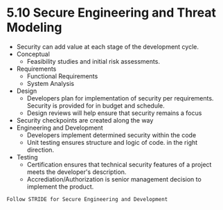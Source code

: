 # 5.10 Secure Engineering and Threat Modeling

- Security can add value at each stage of the development cycle.
- Conceptual
	- Feasibility studies and initial risk assessments. 
- Requirements
	- Functional Requirements
	- System Analysis
- Design 
	- Developers plan for implementation of security per requirements. Security is provided for in  budget and schedule.
	- Design reviews will help ensure that security remains a focus
- Security checkpoints are created along the way
- Engineering and Development 
	- Developers implement determined security within the code
	- Unit testing ensures structure and logic of code. in the right direction.
- Testing
	- Certification ensures that technical security features of a project meets the developer's description. 
	- Accrediation/Authorization is senior management decision to implement the product.  
  
 
 `
 Follow STRIDE for Secure Engineering and Development
 `